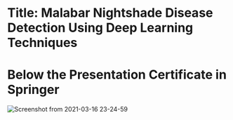 # Title: Malabar Nightshade Disease Detection Using Deep Learning Techniques

# Below the Presentation Certificate in Springer
![Screenshot from 2021-03-16 23-24-59](https://user-images.githubusercontent.com/45633928/111410229-8ff7d400-8702-11eb-8dfb-19d1f97d88bf.png)
